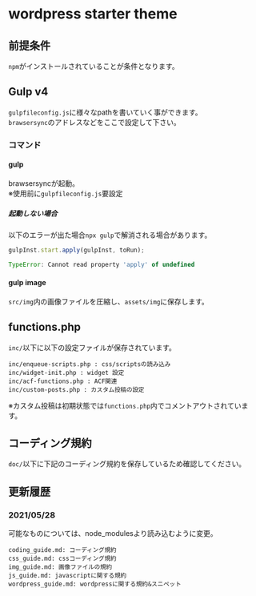# wordpress starter theme
## 前提条件
`npm`がインストールされていることが条件となります。

## Gulp v4
`gulpfileconfig.js`に様々なpathを書いていく事ができます。  
`brawsersync`のアドレスなどをここで設定して下さい。

### コマンド
#### gulp
brawsersyncが起動。  
※使用前に`gulpfileconfig.js`要設定  

##### 起動しない場合
以下のエラーが出た場合`npx gulp`で解消される場合があります。

```javascript
gulpInst.start.apply(gulpInst, toRun);                   

TypeError: Cannot read property 'apply' of undefined

```

#### gulp image
`src/img`内の画像ファイルを圧縮し、`assets/img`に保存します。  

## functions.php
`inc/`以下に以下の設定ファイルが保存されています。

```
inc/enqueue-scripts.php : css/scriptsの読み込み
inc/widget-init.php : widget 設定
inc/acf-functions.php : ACF関連
inc/custom-posts.php : カスタム投稿の設定
```

※カスタム投稿は初期状態では`functions.php`内でコメントアウトされています。

## コーディング規約

`doc/`以下に下記のコーディング規約を保存しているため確認してください。

## 更新履歴

### 2021/05/28
可能なものについては、node_modulesより読み込むように変更。

```
coding_guide.md: コーディング規約
css_guide.md: cssコーディング規約
img_guide.md: 画像ファイルの規約
js_guide.md: javascriptに関する規約
wordpress_guide.md: wordpressに関する規約&スニペット
```

<!-- 以下、各種リンク -->

[FLOCSS]: https://github.com/hiloki/flocss
[MindBEMding]: https://github.com/juno/bem-methodology-ja/blob/master/definitions.md
[Bootstarp]: https://getbootstrap.com/
[slick]: http://kenwheeler.github.io/slick/
[drawer]: https://github.com/blivesta/drawer

